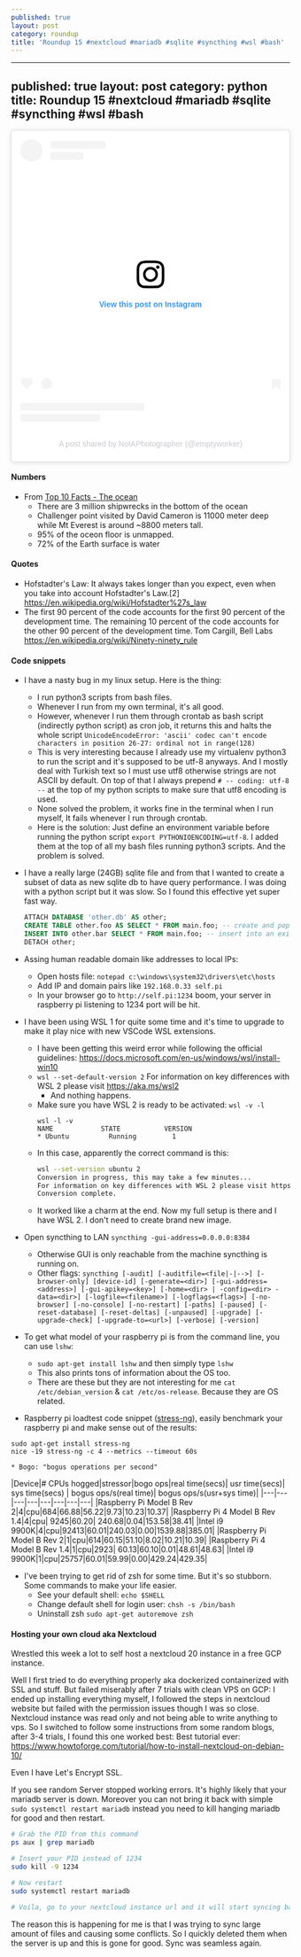 ```yaml
---
published: true
layout: post
category: roundup
title: 'Roundup 15 #nextcloud #mariadb #sqlite #syncthing #wsl #bash'
---
```

---
published: true
layout: post
category: python
title: Roundup 15 #nextcloud #mariadb #sqlite #syncthing #wsl #bash
---

<blockquote class="instagram-media" data-instgrm-captioned data-instgrm-permalink="https://www.instagram.com/p/CH6UiBQAP3f/?utm_source=ig_embed&amp;utm_campaign=loading" data-instgrm-version="13" style=" background:#FFF; border:0; border-radius:3px; box-shadow:0 0 1px 0 rgba(0,0,0,0.5),0 1px 10px 0 rgba(0,0,0,0.15); margin: 1px; max-width:540px; min-width:326px; padding:0; width:99.375%; width:-webkit-calc(100% - 2px); width:calc(100% - 2px);"><div style="padding:16px;"> <a href="https://www.instagram.com/p/CH6UiBQAP3f/?utm_source=ig_embed&amp;utm_campaign=loading" style=" background:#FFFFFF; line-height:0; padding:0 0; text-align:center; text-decoration:none; width:100%;" target="_blank"> <div style=" display: flex; flex-direction: row; align-items: center;"> <div style="background-color: #F4F4F4; border-radius: 50%; flex-grow: 0; height: 40px; margin-right: 14px; width: 40px;"></div> <div style="display: flex; flex-direction: column; flex-grow: 1; justify-content: center;"> <div style=" background-color: #F4F4F4; border-radius: 4px; flex-grow: 0; height: 14px; margin-bottom: 6px; width: 100px;"></div> <div style=" background-color: #F4F4F4; border-radius: 4px; flex-grow: 0; height: 14px; width: 60px;"></div></div></div><div style="padding: 19% 0;"></div> <div style="display:block; height:50px; margin:0 auto 12px; width:50px;"><svg width="50px" height="50px" viewBox="0 0 60 60" version="1.1" xmlns="https://www.w3.org/2000/svg" xmlns:xlink="https://www.w3.org/1999/xlink"><g stroke="none" stroke-width="1" fill="none" fill-rule="evenodd"><g transform="translate(-511.000000, -20.000000)" fill="#000000"><g><path d="M556.869,30.41 C554.814,30.41 553.148,32.076 553.148,34.131 C553.148,36.186 554.814,37.852 556.869,37.852 C558.924,37.852 560.59,36.186 560.59,34.131 C560.59,32.076 558.924,30.41 556.869,30.41 M541,60.657 C535.114,60.657 530.342,55.887 530.342,50 C530.342,44.114 535.114,39.342 541,39.342 C546.887,39.342 551.658,44.114 551.658,50 C551.658,55.887 546.887,60.657 541,60.657 M541,33.886 C532.1,33.886 524.886,41.1 524.886,50 C524.886,58.899 532.1,66.113 541,66.113 C549.9,66.113 557.115,58.899 557.115,50 C557.115,41.1 549.9,33.886 541,33.886 M565.378,62.101 C565.244,65.022 564.756,66.606 564.346,67.663 C563.803,69.06 563.154,70.057 562.106,71.106 C561.058,72.155 560.06,72.803 558.662,73.347 C557.607,73.757 556.021,74.244 553.102,74.378 C549.944,74.521 548.997,74.552 541,74.552 C533.003,74.552 532.056,74.521 528.898,74.378 C525.979,74.244 524.393,73.757 523.338,73.347 C521.94,72.803 520.942,72.155 519.894,71.106 C518.846,70.057 518.197,69.06 517.654,67.663 C517.244,66.606 516.755,65.022 516.623,62.101 C516.479,58.943 516.448,57.996 516.448,50 C516.448,42.003 516.479,41.056 516.623,37.899 C516.755,34.978 517.244,33.391 517.654,32.338 C518.197,30.938 518.846,29.942 519.894,28.894 C520.942,27.846 521.94,27.196 523.338,26.654 C524.393,26.244 525.979,25.756 528.898,25.623 C532.057,25.479 533.004,25.448 541,25.448 C548.997,25.448 549.943,25.479 553.102,25.623 C556.021,25.756 557.607,26.244 558.662,26.654 C560.06,27.196 561.058,27.846 562.106,28.894 C563.154,29.942 563.803,30.938 564.346,32.338 C564.756,33.391 565.244,34.978 565.378,37.899 C565.522,41.056 565.552,42.003 565.552,50 C565.552,57.996 565.522,58.943 565.378,62.101 M570.82,37.631 C570.674,34.438 570.167,32.258 569.425,30.349 C568.659,28.377 567.633,26.702 565.965,25.035 C564.297,23.368 562.623,22.342 560.652,21.575 C558.743,20.834 556.562,20.326 553.369,20.18 C550.169,20.033 549.148,20 541,20 C532.853,20 531.831,20.033 528.631,20.18 C525.438,20.326 523.257,20.834 521.349,21.575 C519.376,22.342 517.703,23.368 516.035,25.035 C514.368,26.702 513.342,28.377 512.574,30.349 C511.834,32.258 511.326,34.438 511.181,37.631 C511.035,40.831 511,41.851 511,50 C511,58.147 511.035,59.17 511.181,62.369 C511.326,65.562 511.834,67.743 512.574,69.651 C513.342,71.625 514.368,73.296 516.035,74.965 C517.703,76.634 519.376,77.658 521.349,78.425 C523.257,79.167 525.438,79.673 528.631,79.82 C531.831,79.965 532.853,80.001 541,80.001 C549.148,80.001 550.169,79.965 553.369,79.82 C556.562,79.673 558.743,79.167 560.652,78.425 C562.623,77.658 564.297,76.634 565.965,74.965 C567.633,73.296 568.659,71.625 569.425,69.651 C570.167,67.743 570.674,65.562 570.82,62.369 C570.966,59.17 571,58.147 571,50 C571,41.851 570.966,40.831 570.82,37.631"></path></g></g></g></svg></div><div style="padding-top: 8px;"> <div style=" color:#3897f0; font-family:Arial,sans-serif; font-size:14px; font-style:normal; font-weight:550; line-height:18px;"> View this post on Instagram</div></div><div style="padding: 12.5% 0;"></div> <div style="display: flex; flex-direction: row; margin-bottom: 14px; align-items: center;"><div> <div style="background-color: #F4F4F4; border-radius: 50%; height: 12.5px; width: 12.5px; transform: translateX(0px) translateY(7px);"></div> <div style="background-color: #F4F4F4; height: 12.5px; transform: rotate(-45deg) translateX(3px) translateY(1px); width: 12.5px; flex-grow: 0; margin-right: 14px; margin-left: 2px;"></div> <div style="background-color: #F4F4F4; border-radius: 50%; height: 12.5px; width: 12.5px; transform: translateX(9px) translateY(-18px);"></div></div><div style="margin-left: 8px;"> <div style=" background-color: #F4F4F4; border-radius: 50%; flex-grow: 0; height: 20px; width: 20px;"></div> <div style=" width: 0; height: 0; border-top: 2px solid transparent; border-left: 6px solid #f4f4f4; border-bottom: 2px solid transparent; transform: translateX(16px) translateY(-4px) rotate(30deg)"></div></div><div style="margin-left: auto;"> <div style=" width: 0px; border-top: 8px solid #F4F4F4; border-right: 8px solid transparent; transform: translateY(16px);"></div> <div style=" background-color: #F4F4F4; flex-grow: 0; height: 12px; width: 16px; transform: translateY(-4px);"></div> <div style=" width: 0; height: 0; border-top: 8px solid #F4F4F4; border-left: 8px solid transparent; transform: translateY(-4px) translateX(8px);"></div></div></div> <div style="display: flex; flex-direction: column; flex-grow: 1; justify-content: center; margin-bottom: 24px;"> <div style=" background-color: #F4F4F4; border-radius: 4px; flex-grow: 0; height: 14px; margin-bottom: 6px; width: 224px;"></div> <div style=" background-color: #F4F4F4; border-radius: 4px; flex-grow: 0; height: 14px; width: 144px;"></div></div></a><p style=" color:#c9c8cd; font-family:Arial,sans-serif; font-size:14px; line-height:17px; margin-bottom:0; margin-top:8px; overflow:hidden; padding:8px 0 7px; text-align:center; text-overflow:ellipsis; white-space:nowrap;"><a href="https://www.instagram.com/p/CH6UiBQAP3f/?utm_source=ig_embed&amp;utm_campaign=loading" style=" color:#c9c8cd; font-family:Arial,sans-serif; font-size:14px; font-style:normal; font-weight:normal; line-height:17px; text-decoration:none;" target="_blank">A post shared by NotAPhotographer (@emptyworker)</a></p></div></blockquote> <script async src="//www.instagram.com/embed.js"></script>

#### Numbers

* From [Top 10 Facts - The ocean](https://www.youtube.com/watch?v=FSHFpVaJW_A)
	* There are 3 million shipwrecks in the bottom of the ocean
	* Challenger point visited by David Cameron is 11000 meter deep while Mt Everest is around ~8800 meters tall.
	* 95% of the oceon floor is unmapped.
	* 72% of the Earth surface is water

#### Quotes

- Hofstadter's Law: It always takes longer than you expect, even when you take into account Hofstadter's Law.[2] https://en.wikipedia.org/wiki/Hofstadter%27s_law
- The first 90 percent of the code accounts for the first 90 percent of the development time. The remaining 10 percent of the code accounts for the other 90 percent of the development time. Tom Cargill, Bell Labs https://en.wikipedia.org/wiki/Ninety-ninety_rule

#### Code snippets

* I have a nasty bug in my linux setup. Here is the thing:
  * I run python3 scripts from bash files. 
  * Whenever I run from my own terminal, it's all good.
  * However, whenever I run them through crontab as bash script (indirectly python script) as cron job, it returns this and halts the whole script `UnicodeEncodeError: 'ascii' codec can't encode characters in position 26-27: ordinal not in range(128)`
  * This is very interesting because I already use my virtualenv python3 to run the script and it's supposed to be utf-8 anyways. And I mostly deal with Turkish text so I must use utf8 otherwise strings are not ASCII by default. On top of that I always prepend `# -- coding: utf-8 --` at the top of my python scripts to make sure that utf8 encoding is used.
  * None solved the problem, it works fine in the terminal when I run myself, It fails whenever I run through crontab. 
  * Here is the solution: Just define an environment variable before running the python script  `export PYTHONIOENCODING=utf-8`. I added them at the top of all my bash files running python3 scripts. And the problem is solved.

* I have a really large (24GB) sqlite file and from that I wanted to create a subset of data as new sqlite db to have query performance. I was doing with a python script but it was slow. So I found this effective yet super fast way.
	```sql
	ATTACH DATABASE 'other.db' AS other;
	CREATE TABLE other.foo AS SELECT * FROM main.foo; -- create and populate a table
	INSERT INTO other.bar SELECT * FROM main.foo; -- insert into an existing table
	DETACH other;
	```
* Assing human readable domain like addresses to local IPs:
	* Open hosts file: `notepad c:\windows\system32\drivers\etc\hosts`
	* Add IP and domain pairs like `192.168.0.33 self.pi`
	* In your browser go to `http://self.pi:1234` boom, your server in raspberry pi listening to 1234 port will be hit.
* I have been using WSL 1 for quite some time and it's time to upgrade to make it play nice with new VSCode WSL extensions.
	* I have been getting this weird error while following the official guidelines: https://docs.microsoft.com/en-us/windows/wsl/install-win10
	* `wsl --set-default-version 2` For information on key differences with WSL 2 please visit https://aka.ms/wsl2
		* And nothing happens.
	* Make sure you have WSL 2 is ready to be activated: `wsl -v -l`
		```
		wsl -l -v
		NAME            STATE           VERSION
		* Ubuntu          Running         1
		```
	* In this case, apparently the correct command is this:
		```bash
		wsl --set-version ubuntu 2
		Conversion in progress, this may take a few minutes...
		For information on key differences with WSL 2 please visit https://aka.ms/wsl2
		Conversion complete.
		```
	* It worked like a charm at the end. Now my full setup is there and I have WSL 2. I don't need to create brand new image.
* Open syncthing to LAN `syncthing -gui-address=0.0.0.0:8384`
	* Otherwise GUI is only reachable from the machine syncthing is running on.
	* Other flags: `syncthing [-audit] [-auditfile=<file|-|-->] [-browser-only] [device-id]
          [-generate=<dir>] [-gui-address=<address>] [-gui-apikey=<key>]
          [-home=<dir> | -config=<dir> -data=<dir>]
          [-logfile=<filename>] [-logflags=<flags>]
          [-no-browser] [-no-console] [-no-restart] [-paths] [-paused]
          [-reset-database] [-reset-deltas] [-unpaused] [-upgrade]
          [-upgrade-check] [-upgrade-to=<url>] [-verbose] [-version]`
* To get what model of your raspberry pi is from the command line, you can use `lshw`:
	* `sudo apt-get install lshw` and then simply type `lshw`
	* This also prints tons of information about the OS too.
	* There are these but they are not interesting for me `cat /etc/debian_version` & `cat /etc/os-release`. Because they are OS related.
* Raspberry pi loadtest code snippet ([stress-ng](https://wiki.ubuntu.com/Kernel/Reference/stress-ng)), easily benchmark your raspberry pi and make sense out of the results:
```
sudo apt-get install stress-ng
nice -19 stress-ng -c 4 --metrics --timeout 60s
```
	* Bogo: "bogus operations per second"

|Device|# CPUs hogged|stressor|bogo ops|real time(secs)|  usr time(secs)|  sys time(secs) | bogus ops/s(real time)| bogus ops/s(usr+sys time)|
|---|---|---|---|---|---|---|---|
|Raspberry Pi Model B Rev 2|4|cpu|684|66.88|56.22|9.73|10.23|10.37|
|Raspberry Pi 4 Model B Rev 1.4|4|cpu| 9245|60.20| 240.68|0.04|153.58|38.41|
|Intel i9 9900K|4|cpu|92413|60.01|240.03|0.00|1539.88|385.01|
|Raspberry Pi Model B Rev 2|1|cpu|614|60.15|51.10|8.02|10.21|10.39|
|Raspberry Pi 4 Model B Rev 1.4|1|cpu|2923|	60.13|60.10|0.01|48.61|48.63|
|Intel i9 9900K|1|cpu|25757|60.01|59.99|0.00|429.24|429.35|

* I've been trying to get rid of zsh for some time. But it's so stubborn. Some commands to make your life easier.
	* See your default shell: `echo $SHELL`
	* Change default shell for login user: `chsh -s /bin/bash`
	* Uninstall zsh `sudo apt-get autoremove zsh`

#### Hosting your own cloud aka Nextcloud

Wrestled this week a lot to self host a nextcloud 20 instance in a free GCP instance.

Well I first tried to do everything properly aka dockerized containerized with SSL and stuff. But failed miserably after 7 trials with clean VPS on GCP:
I ended up installing everything myself, I followed the steps in nextcloud website but failed with the permission issues though I was so close. Nextcloud instance was read only and not being able to write anything to vps.
So I switched to follow some instructions from some random blogs, after 3-4 trials, I found this one worked best:
Best tutorial ever: https://www.howtoforge.com/tutorial/how-to-install-nextcloud-on-debian-10/

Even I have Let's Encrypt SSL.

If you see random Server stopped working errors. It's highly likely that your mariadb server is down. Moreover you can not bring it back with simple `sudo systemctl restart mariadb` instead you need to kill hanging mariadb for good and then restart.


```bash
# Grab the PID from this command
ps aux | grep mariadb

# Insert your PID instead of 1234
sudo kill -9 1234 

# Now restart
sudo systemctl restart mariadb

# Voila, go to your nextcloud instance url and it will start syncing back.
```

The reason this is happening for me is that I was trying to sync large amount of files and causing some conflicts. So I quickly deleted them when the server is up and this is gone for good. Sync was seamless again.
